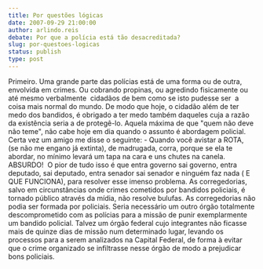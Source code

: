 ```yaml
---
title: Por questões lógicas
date: 2007-09-29 21:00:00
author: arlindo.reis
debate: Por que a polícia está tão desacreditada?
slug: por-questoes-logicas
status: publish 
type: post
---
```


Primeiro. Uma grande parte das polícias está de uma forma ou de outra, envolvida em crimes. Ou cobrando propinas, ou agredindo fisicamente ou até mesmo verbalmente  cidadãos de bem como se isto pudesse ser  a coisa mais normal do mundo. De modo que hoje, o cidadão além de ter medo dos bandidos, é obrigado a ter medo também daqueles cuja a razão da existência seria a de protegê-lo. Aquela máxima de que "quem não deve não teme", não cabe hoje em dia quando o assunto é abordagem policial. Certa vez um amigo me disse o seguinte: - Quando você avistar a ROTA, (se não me engano já extinta), de madrugada, corra, porque se ela te abordar, no mínimo levará um tapa na cara e uns chutes na canela. ABSURDO!  O pior de tudo isso é que entra governo sai governo, entra deputado, sai deputado, entra senador sai senador e ninguém faz nada ( E QUE FUNCIONA), para resolver esse imenso problema. As corregedorias, salvo em circunstâncias onde crimes cometidos por bandidos policiais, é tornado público através da mídia, não resolve bulufas. As corregedorias não podia ser formada por policiais. Seria necessário um outro órgão totalmente descomprometido com as polícias para a missão de punir exemplarmente um bandido policial. Talvez um órgão federal cujo integrantes não ficasse mais de quinze dias de missão num determinado lugar, levando os processos para a serem analizados na Capital Federal, de forma à evitar que o crime organizado se infiltrasse nesse órgão de modo a prejudicar bons policiais.
